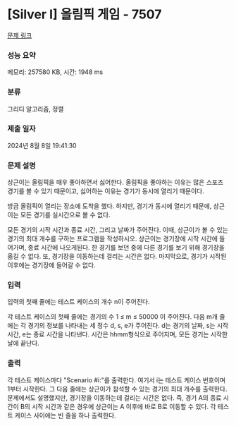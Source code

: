# [Silver I] 올림픽 게임 - 7507 

[문제 링크](https://www.acmicpc.net/problem/7507) 

### 성능 요약

메모리: 257580 KB, 시간: 1948 ms

### 분류

그리디 알고리즘, 정렬

### 제출 일자

2024년 8월 8일 19:41:30

### 문제 설명

<p>상근이는 올림픽을 매우 좋아하면서 싫어한다. 올림픽을 좋아하는 이유는 많은 스포츠 경기를 볼 수 있기 때문이고, 싫어하는 이유는 경기가 동시에 열리기 때문이다.</p>

<p>방금 올림픽이 열리는 장소에 도착을 했다. 하지만, 경기가 동시에 열리기 때문에, 상근이는 모든 경기를 실시간으로 볼 수 없다.</p>

<p>모든 경기의 시작 시간과 종료 시간, 그리고 날짜가 주어진다. 이때, 상근이가 볼 수 있는 경기의 최대 개수를 구하는 프로그램을 작성하시오. 상근이는 경기장에 시작 시간에 들어가며, 종료 시간에 나오게된다. 한 경기를 보던 중에 다른 경기를 보기 위해 경기장을 옮길 수 없다. 또, 경기장을 이동하는데 걸리는 시간은 없다. 마지막으로, 경기가 시작된 이후에는 경기장에 들어갈 수 없다.</p>

### 입력 

 <p>입력의 첫째 줄에는 테스트 케이스의 개수 n이 주어진다.</p>

<p>각 테스트 케이스의 첫째 줄에는 경기의 수  1 ≤ m ≤ 50000 이 주어진다. 다음 m개 줄에는 각 경기의 정보를 나타내는 세 정수 d, s, e가 주어진다. d는 경기의 날짜, s는 시작 시간, e는 종료 시간을 나타낸다. 시간은 hhmm형식으로 주어지며, 모든 경기는 시작한 날에 끝난다.</p>

### 출력 

 <p>각 테스트 케이스마다 "Scenario #i:"를 출력한다. 여기서 i는 테스트 케이스 번호이며 1부터 시작한다. 그 다음 줄에는 상근이가 참석할 수 있는 경기의 최대 개수를 출력한다. 문제에서도 설명했지만, 경기장을 이동하는데 걸리는 시간은 없다. 즉, 경기 A의 종료 시간이 B의 시작 시간과 같은 경우에 상근이는 A 이후에 바로 B로 이동할 수 있다. 각 테스트 케이스 사이에는 빈 줄을 하나 출력한다.</p>

